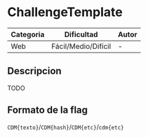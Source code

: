 # ChallengeTemplate
| Categoria | Dificultad  | Autor   |
| ---       | ---         | ---     |
| Web    | Fácil/Medio/Difícil       | - |

## Descripcion
TODO


## Formato de la flag
`CDM{texto}`/`CDM{hash}`/`CDM{etc}`/`cdm{etc}`
